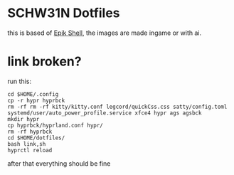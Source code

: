# SCHW31N Dotfiles

this is based of [Epik Shell](https://github.com/ezerinz/epik-shell), the images are made ingame or with ai.

# link broken?

run this:
```shell
cd $HOME/.config
cp -r hypr hyprbck
rm -rf rm -rf kitty/kitty.conf legcord/quickCss.css satty/config.toml systemd/user/auto_power_profile.service xfce4 hypr ags agsbck
mkdir hypr
cp hyprbck/hyprland.conf hypr/
rm -rf hyprbck
cd $HOME/dotfiles/
bash link,sh
hyprctl reload
```

after that everything should be fine
